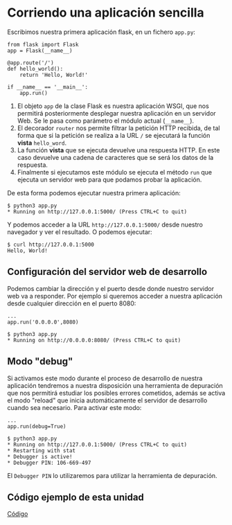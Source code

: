 # Corriendo una aplicación sencilla

Escribimos nuestra primera aplicación flask, en un fichero `app.py`:

	from flask import Flask
	app = Flask(__name__)	

	@app.route('/')
	def hello_world():
	    return 'Hello, World!'

	if __name__ == '__main__':
   		app.run()

1. El objeto `app` de la clase Flask es nuestra aplicación WSGI, que nos permitirá posteriormente desplegar nuestra aplicación en un servidor Web. Se le pasa como parámetro el módulo actual (`__name__`).
2. El decorador `router` nos permite filtrar la petición HTTP recibida, de tal forma que si la petición se realiza a la URL `/` se ejecutará la función **vista** `hello_word`.
3. La función **vista** que se ejecuta devuelve una respuesta HTTP. En este caso devuelve una cadena de caracteres que se será los datos de la respuesta.
4. Finalmente si ejecutamos este módulo se ejecuta el método `run` que ejecuta un servidor web para que podamos probar la aplicación.

De esta forma podemos ejecutar nuestra primera aplicación:

	$ python3 app.py
	* Running on http://127.0.0.1:5000/ (Press CTRL+C to quit)

Y podemos acceder a la URL `http://127.0.0.1:5000/` desde nuestro navegador y ver el resultado. O podemos ejecutar:

	$ curl http://127.0.0.1:5000
	Hello, World!

## Configuración del servidor web de desarrollo

Podemos cambiar la dirección y el puerto desde donde nuestro servidor web va a responder. Por ejemplo si queremos acceder a nuestra aplicación desde cualquier dirección en el puerto 8080:

	...
	app.run('0.0.0.0',8080)

	$ python3 app.py
	* Running on http://0.0.0.0:8080/ (Press CTRL+C to quit)


## Modo "debug"

Si activamos este modo durante el proceso de desarrollo de nuestra aplicación tendremos a nuestra disposición una herramienta de depuración que nos permitirá estudiar los posibles errores cometidos, además se activa el modo "reload" que inicia automáticamente el servidor de desarrollo cuando sea necesario. Para activar este modo:

	...
	app.run(debug=True)

	$ python3 app.py
	* Running on http://127.0.0.1:5000/ (Press CTRL+C to quit)
	* Restarting with stat
	* Debugger is active!
	* Debugger PIN: 106-669-497

El `Debugger PIN` lo utilizaremos para utilizar la herramienta de depuración.


## Código ejemplo de esta unidad

[Código](../../ejemplos/u7)
